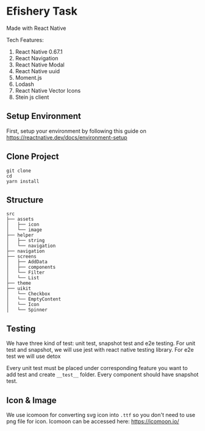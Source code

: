 # Efishery Task

Made with React Native

Tech Features:
1. React Native 0.67.1
2. React Navigation 
3. React Native Modal 
4. React Native uuid
5. Moment.js
6. Lodash
7. React Native Vector Icons
8. Stein js client

## Setup Environment
First, setup your environment by following this guide on https://reactnative.dev/docs/environment-setup

## Clone Project
```
git clone
cd 
yarn install
```

## Structure

```
src
├── assets
│   ├── icon
│   └── image
├── helper
│   ├── string
│   └── navigation
├── navigation
├── screens
│   ├── AddData
│   ├── components
│   └── Filter
│   └── List
├── theme
├── uikit
│   └── Checkbox
│   └── EmptyContent
│   └── Icon
│   └── Spinner
```

## Testing
We have three kind of test: unit test, snapshot test and e2e testing.
For unit test and snapshot, we will use jest with react native testing library.
For e2e test we will use detox

Every unit test must be placed under corresponding feature you want to add test and create `__test__` folder.
Every component should have snapshot test.

## Icon & Image
We use icomoon for converting svg icon into `.ttf` so you don't need to use png file for icon.
Icomoon can be accessed here: https://icomoon.io/
